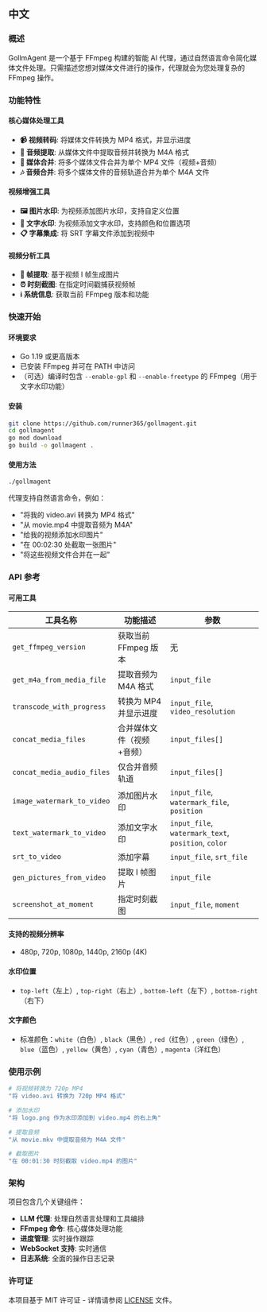 ## 中文

### 概述
GollmAgent 是一个基于 FFmpeg 构建的智能 AI 代理，通过自然语言命令简化媒体文件处理。只需描述您想对媒体文件进行的操作，代理就会为您处理复杂的 FFmpeg 操作。

### 功能特性

#### 核心媒体处理工具
- **📹 视频转码**: 将媒体文件转换为 MP4 格式，并显示进度
- **🎵 音频提取**: 从媒体文件中提取音频并转换为 M4A 格式
- **🔗 媒体合并**: 将多个媒体文件合并为单个 MP4 文件（视频+音频）
- **🎶 音频合并**: 将多个媒体文件的音频轨道合并为单个 M4A 文件

#### 视频增强工具
- **🖼️ 图片水印**: 为视频添加图片水印，支持自定义位置
- **📝 文字水印**: 为视频添加文字水印，支持颜色和位置选项
- **📋 字幕集成**: 将 SRT 字幕文件添加到视频中

#### 视频分析工具
- **📸 帧提取**: 基于视频 I 帧生成图片
- **⏰ 时刻截图**: 在指定时间戳捕获视频帧
- **ℹ️ 系统信息**: 获取当前 FFmpeg 版本和功能

### 快速开始

#### 环境要求
- Go 1.19 或更高版本
- 已安装 FFmpeg 并可在 PATH 中访问
- （可选）编译时包含 `--enable-gpl` 和 `--enable-freetype` 的 FFmpeg（用于文字水印功能）

#### 安装
```bash
git clone https://github.com/runner365/gollmagent.git
cd gollmagent
go mod download
go build -o gollmagent .
```

#### 使用方法
```bash
./gollmagent
```

代理支持自然语言命令，例如：
- "将我的 video.avi 转换为 MP4 格式"
- "从 movie.mp4 中提取音频为 M4A"
- "给我的视频添加水印图片"
- "在 00:02:30 处截取一张图片"
- "将这些视频文件合并在一起"

### API 参考

#### 可用工具

| 工具名称 | 功能描述 | 参数 |
|---------|---------|------|
| `get_ffmpeg_version` | 获取当前 FFmpeg 版本 | 无 |
| `get_m4a_from_media_file` | 提取音频为 M4A 格式 | `input_file` |
| `transcode_with_progress` | 转换为 MP4 并显示进度 | `input_file`, `video_resolution` |
| `concat_media_files` | 合并媒体文件（视频+音频） | `input_files[]` |
| `concat_media_audio_files` | 仅合并音频轨道 | `input_files[]` |
| `image_watermark_to_video` | 添加图片水印 | `input_file`, `watermark_file`, `position` |
| `text_watermark_to_video` | 添加文字水印 | `input_file`, `watermark_text`, `position`, `color` |
| `srt_to_video` | 添加字幕 | `input_file`, `srt_file` |
| `gen_pictures_from_video` | 提取 I 帧图片 | `input_file` |
| `screenshot_at_moment` | 指定时刻截图 | `input_file`, `moment` |

#### 支持的视频分辨率
- 480p, 720p, 1080p, 1440p, 2160p (4K)

#### 水印位置
- `top-left`（左上）, `top-right`（右上）, `bottom-left`（左下）, `bottom-right`（右下）

#### 文字颜色
- 标准颜色：`white`（白色）, `black`（黑色）, `red`（红色）, `green`（绿色）, `blue`（蓝色）, `yellow`（黄色）, `cyan`（青色）, `magenta`（洋红色）

### 使用示例

```bash
# 将视频转换为 720p MP4
"将 video.avi 转换为 720p MP4 格式"

# 添加水印
"将 logo.png 作为水印添加到 video.mp4 的右上角"

# 提取音频
"从 movie.mkv 中提取音频为 M4A 文件"

# 截取图片
"在 00:01:30 时刻截取 video.mp4 的图片"
```

### 架构

项目包含几个关键组件：
- **LLM 代理**: 处理自然语言处理和工具编排
- **FFmpeg 命令**: 核心媒体处理功能
- **进度管理**: 实时操作跟踪
- **WebSocket 支持**: 实时通信
- **日志系统**: 全面的操作日志记录


### 许可证

本项目基于 MIT 许可证 - 详情请参阅 [LICENSE](LICENSE) 文件。
